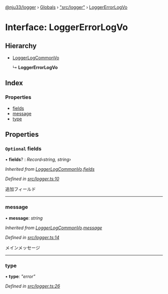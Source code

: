 [@nju33/logger](../README.md) › [Globals](../globals.md) › ["src/logger"](../modules/_src_logger_.md) › [LoggerErrorLogVo](_src_logger_.loggererrorlogvo.md)

# Interface: LoggerErrorLogVo

## Hierarchy

* [LoggerLogCommonVo](_src_logger_.loggerlogcommonvo.md)

  ↳ **LoggerErrorLogVo**

## Index

### Properties

* [fields](_src_logger_.loggererrorlogvo.md#optional-fields)
* [message](_src_logger_.loggererrorlogvo.md#message)
* [type](_src_logger_.loggererrorlogvo.md#type)

## Properties

### `Optional` fields

• **fields**? : *Record‹string, string›*

*Inherited from [LoggerLogCommonVo](_src_logger_.loggerlogcommonvo.md).[fields](_src_logger_.loggerlogcommonvo.md#optional-fields)*

*Defined in [src/logger.ts:10](https://github.com/nju33/logger/blob/4fb201c/src/logger.ts#L10)*

追加フィールド

___

###  message

• **message**: *string*

*Inherited from [LoggerLogCommonVo](_src_logger_.loggerlogcommonvo.md).[message](_src_logger_.loggerlogcommonvo.md#message)*

*Defined in [src/logger.ts:14](https://github.com/nju33/logger/blob/4fb201c/src/logger.ts#L14)*

メインメッセージ

___

###  type

• **type**: *"error"*

*Defined in [src/logger.ts:26](https://github.com/nju33/logger/blob/4fb201c/src/logger.ts#L26)*
